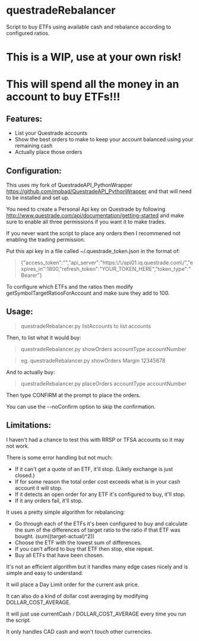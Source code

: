 # questradeRebalancer
Script to buy ETFs using available cash and rebalance according to configured ratios.

# This is a WIP, use at your own risk!
# This will spend all the money in an account to buy ETFs!!!

## Features:
- List your Questrade accounts
- Show the best orders to make to keep your account balanced using your remaining cash
- Actually place those orders

## Configuration:
This uses my fork of QuestradeAPI_PythonWrapper https://github.com/mobad/QuestradeAPI_PythonWrapper and that will need to be installed and set up.

You need to create a Personal Api key on Questrade by following http://www.questrade.com/api/documentation/getting-started and make sure to enable all three permissions if you want it to make trades.

If you never want the script to place any orders then I recommened not enabling the trading permission.

Put this api key in a file called ~/.questrade_token.json in the format of:

>{"access_token":"","api_server":"https:\\/\\/api01.iq.questrade.com\\/","expires_in":1800,"refresh_token":"YOUR_TOKEN_HERE","token_type":"Bearer"}

To configure which ETFs and the ratios then modify getSymbolTargetRatiosForAccount and make sure they add to 100.

## Usage:

> questradeRebalancer.py listAccounts to list accounts

Then, to list what it would buy:

> questradeRebalancer.py showOrders accountType accountNumber

> eg. questradeRebalancer.py showOrders Margin 12345678

And to actually buy:

> questradeRebalancer.py placeOrders accountType accountNumber

Then type CONFIRM at the prompt to place the orders.

You can use the --noConfirm option to skip the confirmation.

## Limitations:
I haven't had a chance to test this with RRSP or TFSA accounts so it may not work.

There is some error handling but not much:
- If it can't get a quote of an ETF, it'll stop. (Likely exchange is just closed.)
- If for some reason the total order cost exceeds what is in your cash account it will stop.
- If it detects an open order for any ETF it's configured to buy, it'll stop.
- If it any orders fail, it'll stop.

It uses a pretty simple algorithm for rebalancing:
- Go through each of the ETFs it's been configured to buy and calculate the sum of the differences of target ratio to the ratio if that ETF was bought. (sum((target-actual)^2))
- Choose the ETF with the lowest sum of differences.
- If you can't afford to buy that ETF then stop, else repeat.
- Buy all ETFs that have been chosen.

It's not an efficient algorithm but it handles many edge cases nicely and is simple and easy to understand.

It will place a Day Limit order for the current ask price.

It can also do a kind of dollar cost averaging by modifying DOLLAR_COST_AVERAGE.

It will just use currentCash / DOLLAR_COST_AVERAGE every time you run the script.

It only handles CAD cash and won't touch other currencies.
